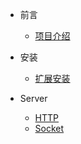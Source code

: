 * 前言

  * [项目介绍](zh-cn/README.md)

* 安装

  * [扩展安装](zh-cn/install.md)

* Server

  * [HTTP](zh-cn/server/http.md)
  * [Socket](zh-cn/server/socket.md)
